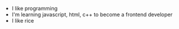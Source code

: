 - I like programming
- I'm learning javascript, html, c++ to become a frontend developer
- I like rice

